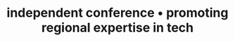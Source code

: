 ---
title: "independent conference • promoting regional expertise in tech"
description: "heapcon is a regional tech conference for software engineers and tech businesses"
ogpng: "og-com.png"
layout: "committee"
---